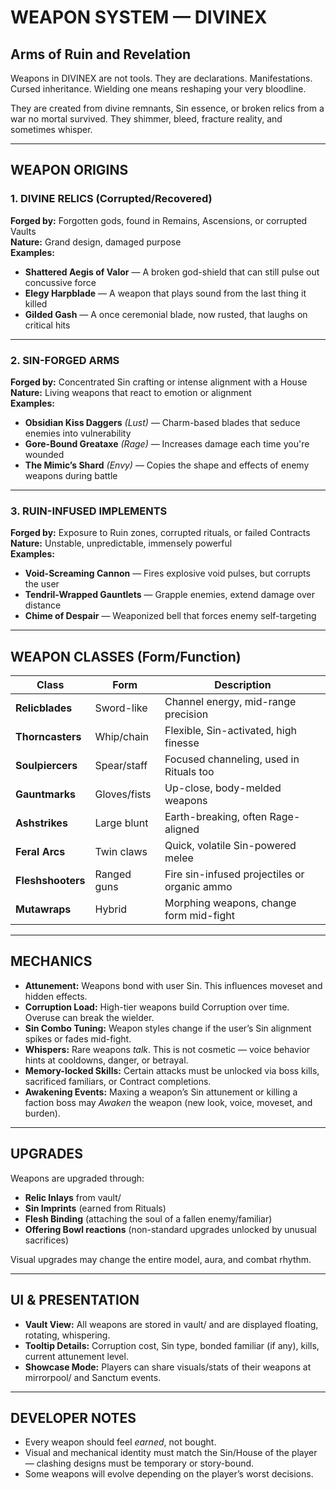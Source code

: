 # WEAPON SYSTEM — DIVINEX  
## Arms of Ruin and Revelation

Weapons in DIVINEX are not tools. They are declarations. Manifestations. Cursed inheritance. Wielding one means reshaping your very bloodline.

They are created from divine remnants, Sin essence, or broken relics from a war no mortal survived. They shimmer, bleed, fracture reality, and sometimes whisper.

---

## WEAPON ORIGINS

### 1. DIVINE RELICS (Corrupted/Recovered)
**Forged by:** Forgotten gods, found in Remains, Ascensions, or corrupted Vaults  
**Nature:** Grand design, damaged purpose  
**Examples:**
- **Shattered Aegis of Valor** — A broken god-shield that can still pulse out concussive force  
- **Elegy Harpblade** — A weapon that plays sound from the last thing it killed  
- **Gilded Gash** — A once ceremonial blade, now rusted, that laughs on critical hits

---

### 2. SIN-FORGED ARMS
**Forged by:** Concentrated Sin crafting or intense alignment with a House  
**Nature:** Living weapons that react to emotion or alignment  
**Examples:**
- **Obsidian Kiss Daggers** *(Lust)* — Charm-based blades that seduce enemies into vulnerability  
- **Gore-Bound Greataxe** *(Rage)* — Increases damage each time you're wounded  
- **The Mimic’s Shard** *(Envy)* — Copies the shape and effects of enemy weapons during battle

---

### 3. RUIN-INFUSED IMPLEMENTS
**Forged by:** Exposure to Ruin zones, corrupted rituals, or failed Contracts  
**Nature:** Unstable, unpredictable, immensely powerful  
**Examples:**
- **Void-Screaming Cannon** — Fires explosive void pulses, but corrupts the user  
- **Tendril-Wrapped Gauntlets** — Grapple enemies, extend damage over distance  
- **Chime of Despair** — Weaponized bell that forces enemy self-targeting

---

## WEAPON CLASSES (Form/Function)

| Class | Form | Description |
|-------|------|-------------|
| **Relicblades** | Sword-like | Channel energy, mid-range precision |
| **Thorncasters** | Whip/chain | Flexible, Sin-activated, high finesse |
| **Soulpiercers** | Spear/staff | Focused channeling, used in Rituals too |
| **Gauntmarks** | Gloves/fists | Up-close, body-melded weapons |
| **Ashstrikes** | Large blunt | Earth-breaking, often Rage-aligned |
| **Feral Arcs** | Twin claws | Quick, volatile Sin-powered melee |
| **Fleshshooters** | Ranged guns | Fire sin-infused projectiles or organic ammo |
| **Mutawraps** | Hybrid | Morphing weapons, change form mid-fight |

---

## MECHANICS

- **Attunement:** Weapons bond with user Sin. This influences moveset and hidden effects.  
- **Corruption Load:** High-tier weapons build Corruption over time. Overuse can break the wielder.  
- **Sin Combo Tuning:** Weapon styles change if the user’s Sin alignment spikes or fades mid-fight.  
- **Whispers:** Rare weapons *talk*. This is not cosmetic — voice behavior hints at cooldowns, danger, or betrayal.  
- **Memory-locked Skills:** Certain attacks must be unlocked via boss kills, sacrificed familiars, or Contract completions.  
- **Awakening Events:** Maxing a weapon’s Sin attunement or killing a faction boss may *Awaken* the weapon (new look, voice, moveset, and burden).

---

## UPGRADES

Weapons are upgraded through:
- **Relic Inlays** from vault/
- **Sin Imprints** (earned from Rituals)
- **Flesh Binding** (attaching the soul of a fallen enemy/familiar)
- **Offering Bowl reactions** (non-standard upgrades unlocked by unusual sacrifices)

Visual upgrades may change the entire model, aura, and combat rhythm.

---

## UI & PRESENTATION

- **Vault View:** All weapons are stored in vault/ and are displayed floating, rotating, whispering.  
- **Tooltip Details:** Corruption cost, Sin type, bonded familiar (if any), kills, current attunement level.  
- **Showcase Mode:** Players can share visuals/stats of their weapons at mirrorpool/ and Sanctum events.

---

## DEVELOPER NOTES

- Every weapon should feel *earned*, not bought.  
- Visual and mechanical identity must match the Sin/House of the player — clashing designs must be temporary or story-bound.  
- Some weapons will evolve depending on the player’s worst decisions.
